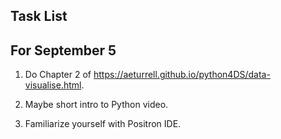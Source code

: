 ## Task List

## For September 5

1. Do Chapter 2 of <https://aeturrell.github.io/python4DS/data-visualise.html>.

2. Maybe short intro to Python video.

3. Familiarize yourself with Positron IDE.
